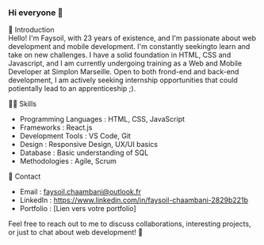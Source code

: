 ### Hi everyone 👋

💬 Introduction <br>
Hello! I'm Faysoil, with 23 years of existence, and I'm passionate about web development and mobile development. I'm constantly seekingto learn and take on new challenges. I have a solid foundation in HTML, CSS and Javascript, and I am currently undergoing training as a Web and Mobile Developer at Simplon Marseille.
Open to both frond-end and back-end development, I am actively seeking internship opportunities that could potientally lead to an apprenticeship ;).

👨‍💻 Skills
- Programming Languages : HTML, CSS, JavaScript
- Frameworks : React.js
- Development Tools : VS Code, Git
- Design : Responsive Design, UX/UI basics
- Database : Basic understanding of SQL
- Methodologies : Agile, Scrum

📧 Contact
- Email : faysoil.chaambani@outlook.fr
- LinkedIn : https://www.linkedin.com/in/faysoil-chaambani-2829b221b
- Portfolio : [Lien vers votre portfolio]
  
Feel free to reach out to me to discuss collaborations, interesting projects, or just to chat about web development! 🚀
